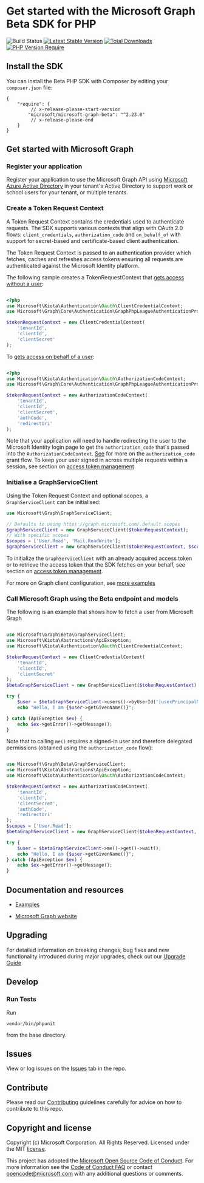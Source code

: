 # Get started with the Microsoft Graph Beta SDK for PHP

![Build Status](https://github.com/microsoftgraph/msgraph-beta-sdk-php/actions/workflows/pr-validation.yml/badge.svg)
[![Latest Stable Version](https://poser.pugx.org/microsoft/microsoft-graph-beta/version)](https://packagist.org/packages/microsoft/microsoft-graph-beta)
[![Total Downloads](http://poser.pugx.org/microsoft/microsoft-graph-beta/downloads)](https://packagist.org/packages/microsoft/microsoft-graph-beta)
[![PHP Version Require](http://poser.pugx.org/microsoft/microsoft-graph-beta/require/php)](https://packagist.org/packages/microsoft/microsoft-graph-beta)

## Install the SDK
You can install the Beta PHP SDK with Composer by editing your `composer.json` file:
```
{
    "require": {
         // x-release-please-start-version
        "microsoft/microsoft-graph-beta": "^2.23.0"
         // x-release-please-end
    }
}
```
## Get started with Microsoft Graph

### Register your application

Register your application to use the Microsoft Graph API using [Microsoft Azure Active Directory](https://portal.azure.com/#blade/Microsoft_AAD_RegisteredApps/ApplicationsListBlade) in your tenant's Active Directory to support work or school users for your tenant, or multiple tenants.

### Create a Token Request Context

A Token Request Context contains the credentials used to authenticate requests. The SDK supports various contexts that align with OAuth 2.0 flows: `client_credentials`, `authorization_code` and `on_behalf_of` with support for secret-based and certificate-based client authentication.

The Token Request Context is passed to an authentication provider which fetches, caches and refreshes access tokens ensuring all requests are authenticated against the Microsoft Identity platform.

The following sample creates a TokenRequestContext that [gets access without a user](https://docs.microsoft.com/en-us/graph/auth-v2-service?context=graph%2Fapi%2F1.0&view=graph-rest-1.0):

```php

<?php
use Microsoft\Kiota\Authentication\Oauth\ClientCredentialContext;
use Microsoft\Graph\Core\Authentication\GraphPhpLeagueAuthenticationProvider;

$tokenRequestContext = new ClientCredentialContext(
    'tenantId',
    'clientId',
    'clientSecret'
);

```

To [gets access on behalf of a user](https://docs.microsoft.com/en-us/graph/auth-v2-user?context=graph%2Fapi%2F1.0&view=graph-rest-1.0):
```php

<?php
use Microsoft\Kiota\Authentication\Oauth\AuthorizationCodeContext;
use Microsoft\Graph\Core\Authentication\GraphPhpLeagueAuthenticationProvider;

$tokenRequestContext = new AuthorizationCodeContext(
    'tenantId',
    'clientId',
    'clientSecret',
    'authCode',
    'redirectUri'
);

```
Note that your application will need to handle redirecting the user to the Microsoft Identity login page to get the `authorization_code` that's passed into the `AuthorizationCodeContext`.
[See](https://docs.microsoft.com/en-us/azure/active-directory/develop/v2-oauth2-auth-code-flow) for more on the `authorization_code` grant flow.
To keep your user signed in across multiple requests within a session, see section on [access token management](https://github.com/microsoftgraph/msgraph-sdk-php/blob/main/docs/Examples.md#access-token-management)

### Initialise a GraphServiceClient

Using the Token Request Context and optional scopes, a `GraphServiceClient` can be initialised:
```php
use Microsoft\Graph\GraphServiceClient;

// Defaults to using https://graph.microsoft.com/.default scopes
$graphServiceClient = new GraphServiceClient($tokenRequestContext);
// With specific scopes
$scopes = ['User.Read', 'Mail.ReadWrite'];
$graphServiceClient = new GraphServiceClient($tokenRequestContext, $scopes);
```
To initialize the `GraphServiceClient` with an already acquired access token or to retrieve the access token that the SDK fetches on your behalf, see section on [access token management](https://github.com/microsoftgraph/msgraph-sdk-php/blob/main/docs/Examples.md#access-token-management).

For more on Graph client configuration, see [more examples](https://aka.ms/graph/sdk/php/preview/examples)


### Call Microsoft Graph using the Beta endpoint and models

The following is an example that shows how to fetch a user from Microsoft Graph

```php

use Microsoft\Graph\Beta\GraphServiceClient;
use Microsoft\Kiota\Abstractions\ApiException;
use Microsoft\Kiota\Authentication\Oauth\ClientCredentialContext;

$tokenRequestContext = new ClientCredentialContext(
    'tenantId',
    'clientId',
    'clientSecret'
);
$betaGraphServiceClient = new GraphServiceClient($tokenRequestContext);

try {
    $user = $betaGraphServiceClient->users()->byUserId('[userPrincipalName]')->get()->wait();
    echo "Hello, I am {$user->getGivenName()}";

} catch (ApiException $ex) {
    echo $ex->getError()->getMessage();
}

```

Note that to calling `me()` requires a signed-in user and therefore delegated permissions (obtained using the `authorization_code` flow):
```php

use Microsoft\Graph\Beta\GraphServiceClient;
use Microsoft\Kiota\Abstractions\ApiException;
use Microsoft\Kiota\Authentication\Oauth\AuthorizationCodeContext;

$tokenRequestContext = new AuthorizationCodeContext(
    'tenantId',
    'clientId',
    'clientSecret',
    'authCode',
    'redirectUri'
);
$scopes = ['User.Read'];
$betaGraphServiceClient = new GraphServiceClient($tokenRequestContext, $scopes);

try {
    $user = $betaGraphServiceClient->me()->get()->wait();
    echo "Hello, I am {$user->getGivenName()}";
} catch (ApiException $ex) {
    echo $ex->getError()->getMessage();
}

```
## Documentation and resources


* [Examples](https://github.com/microsoftgraph/msgraph-sdk-php/blob/main/docs/Examples.md)

* [Microsoft Graph website](https://aka.ms/graph)

## Upgrading

For detailed information on breaking changes, bug fixes and new functionality introduced during major upgrades, check out our [Upgrade Guide](UPGRADING.md)

## Develop

### Run Tests

Run
 ```shell
vendor/bin/phpunit
```
from the base directory.

## Issues

View or log issues on the [Issues](https://github.com/microsoftgraph/msgraph-sdk-php/issues) tab in the repo.

## Contribute

Please read our [Contributing](CONTRIBUTING.md) guidelines carefully for advice on how to contribute to this repo.

## Copyright and license

Copyright (c) Microsoft Corporation. All Rights Reserved. Licensed under the MIT [license](LICENSE).

This project has adopted the [Microsoft Open Source Code of Conduct](https://opensource.microsoft.com/codeofconduct/). For more information see the [Code of Conduct FAQ](https://opensource.microsoft.com/codeofconduct/faq/) or contact [opencode@microsoft.com](mailto:opencode@microsoft.com) with any additional questions or comments.
